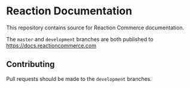 # Reaction Documentation

This repository contains source for Reaction Commerce documentation.

The `master` and `development` branches are both published to <https://docs.reactioncommerce.com>

## Contributing

Pull requests should be made to the `development` branches.
